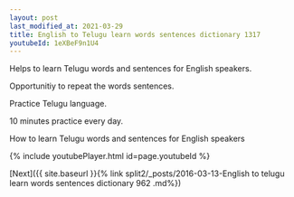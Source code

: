 ```yaml
---
layout: post
last_modified_at: 2021-03-29
title: English to Telugu learn words sentences dictionary 1317 
youtubeId: 1eXBeF9n1U4
---
```

 
 
Helps to learn Telugu words and sentences for English speakers.

Opportunitiy to repeat the words sentences. 

Practice Telugu language. 
 
10 minutes practice every day. 
 
How to learn Telugu words and sentences for English speakers 
 
{% include youtubePlayer.html id=page.youtubeId %}
 
 
[Next]({{ site.baseurl }}{% link  split2/_posts/2016-03-13-English to telugu learn words sentences dictionary 962 .md%})
 
